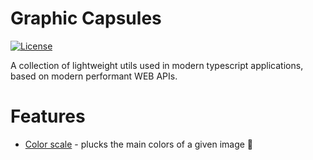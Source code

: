 # Graphic Capsules

[![License](https://img.shields.io/badge/License-MIT-green.svg)](https://github.com/Sentinel-One/lottie/blob/master/LICENSE)

A collection of lightweight utils used  in modern typescript
applications, based on modern performant WEB APIs. 

# Features
* [Color scale](https://github.com/Sentinel-One/s1-graphic-capsules/tree/master/projects/s1-graphic-capsules/src/lib/color-scaler) - plucks the main colors of a given image 🎨
